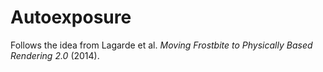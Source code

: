 # Autoexposure

Follows the idea from Lagarde et al. *Moving Frostbite to Physically Based Rendering 2.0* (2014).



